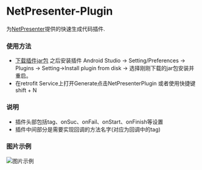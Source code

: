 # NetPresenter-Plugin
为[NetPresenter](https://github.com/Dearyu/NetPresenter)提供的快速生成代码插件.

### 使用方法

- [下载插件jar包](https://github.com/Dearyu/NetPresenter-Plugin/raw/master/NetPresenterPlugin.jar) 之后安装插件 Android Studio -> Setting/Preferences -> Plugins -> Setting->Install plugin from disk -> 选择刚刚下载的jar包安装并重启。
- 在retrofit Service上打开Generate点击NetPresenterPlugin 或者使用快捷键shift + N   
  
### 说明  

- 插件头部包括tag、onSuc、onFail、onStart、onFinish等设置 
- 插件中间部分是需要实现回调的方法名字(对应为回调中的tag)

### 图片示例  

![图片示例](https://github.com/Dearyu/NetPresenter-Plugin/blob/master/img/NetPresenterPluginDemo.gif)
